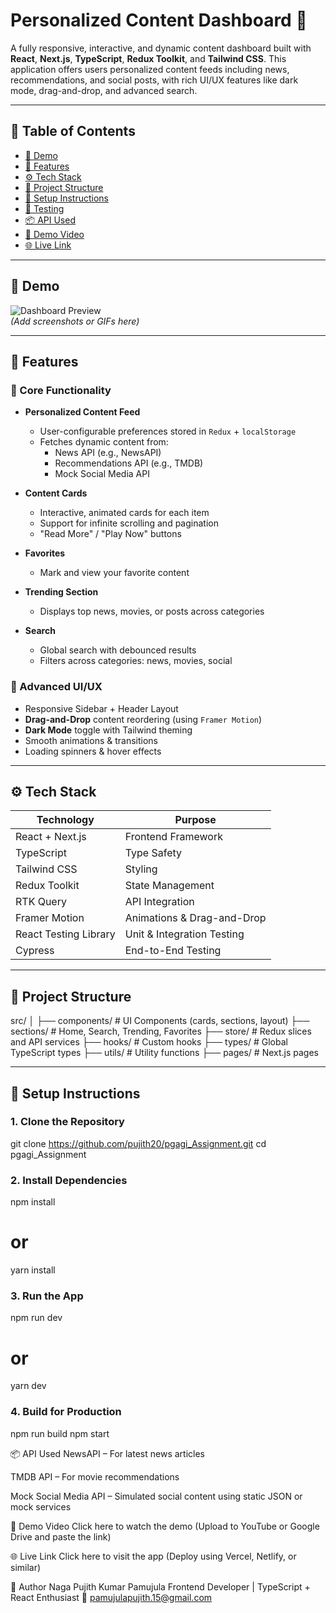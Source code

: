 # Personalized Content Dashboard 🚀

A fully responsive, interactive, and dynamic content dashboard built with **React**, **Next.js**, **TypeScript**, **Redux Toolkit**, and **Tailwind CSS**. This application offers users personalized content feeds including news, recommendations, and social posts, with rich UI/UX features like dark mode, drag-and-drop, and advanced search.

---

## 📝 Table of Contents

- [📸 Demo](#-demo)
- [🚀 Features](#-features)
- [⚙️ Tech Stack](#️-tech-stack)
- [📂 Project Structure](#-project-structure)
- [🔧 Setup Instructions](#-setup-instructions)
- [🧪 Testing](#-testing)
- [📦 API Used](#-api-used)
- [🎥 Demo Video](#-demo-video)
- [🌐 Live Link](#-live-link)

---

## 📸 Demo

![Dashboard Preview](./public/demo-preview.png)  
*(Add screenshots or GIFs here)*

---

## 🚀 Features

### 🔹 Core Functionality

- **Personalized Content Feed**
  - User-configurable preferences stored in `Redux` + `localStorage`
  - Fetches dynamic content from:
    - News API (e.g., NewsAPI)
    - Recommendations API (e.g., TMDB)
    - Mock Social Media API

- **Content Cards**
  - Interactive, animated cards for each item
  - Support for infinite scrolling and pagination
  - "Read More" / "Play Now" buttons

- **Favorites**
  - Mark and view your favorite content

- **Trending Section**
  - Displays top news, movies, or posts across categories

- **Search**
  - Global search with debounced results
  - Filters across categories: news, movies, social

### 🎨 Advanced UI/UX

- Responsive Sidebar + Header Layout
- **Drag-and-Drop** content reordering (using `Framer Motion`)
- **Dark Mode** toggle with Tailwind theming
- Smooth animations & transitions
- Loading spinners & hover effects

---

## ⚙️ Tech Stack

| Technology        | Purpose                          |
|-------------------|----------------------------------|
| React + Next.js   | Frontend Framework               |
| TypeScript        | Type Safety                      |
| Tailwind CSS      | Styling                          |
| Redux Toolkit     | State Management                 |
| RTK Query         | API Integration                  |
| Framer Motion     | Animations & Drag-and-Drop       |
| React Testing Library | Unit & Integration Testing  |
| Cypress           | End-to-End Testing               |

---

## 📂 Project Structure

src/
│
├── components/ # UI Components (cards, sections, layout)
├── sections/ # Home, Search, Trending, Favorites
├── store/ # Redux slices and API services
├── hooks/ # Custom hooks
├── types/ # Global TypeScript types
├── utils/ # Utility functions
├── pages/ # Next.js pages


---

## 🔧 Setup Instructions

### 1. Clone the Repository


git clone https://github.com/pujith20/pgagi_Assignment.git
cd pgagi_Assignment


### 2. Install Dependencies

npm install
# or
yarn install


### 3. Run the App

npm run dev
# or
yarn dev

### 4. Build for Production

npm run build
npm start

📦 API Used
NewsAPI – For latest news articles

TMDB API – For movie recommendations

Mock Social Media API – Simulated social content using static JSON or mock services

🎥 Demo Video
Click here to watch the demo
(Upload to YouTube or Google Drive and paste the link)

🌐 Live Link
Click here to visit the app
(Deploy using Vercel, Netlify, or similar)

🧠 Author
Naga Pujith Kumar Pamujula
Frontend Developer | TypeScript + React Enthusiast
📧 pamujulapujith.15@gmail.com
